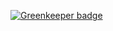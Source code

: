 
[![Greenkeeper badge](https://badges.greenkeeper.io/benmvp/calendar-exercise.svg)](https://greenkeeper.io/)
